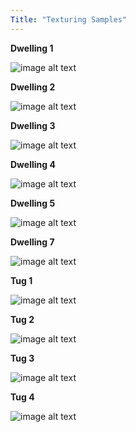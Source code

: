 ```yaml
---
Title: "Texturing Samples"
---
```


**Dwelling 1**

![image alt text](/images/Texturing/Ntapia_dwelling_detail01.jpg)

**Dwelling 2**

![image alt text](/images/Texturing/Ntapia_dwelling_detail02.jpg)

**Dwelling 3**

![image alt text](/images/Texturing/Ntapia_dwelling_detail03.jpg)

**Dwelling 4**

![image alt text](/images/Texturing/Ntapia_dwelling_detail04.jpg)

**Dwelling 5**

![image alt text](/images/Texturing/Ntapia_dwelling_detail06.jpg)

**Dwelling 7**

![image alt text](/images/Texturing/Ntapia_dwelling_detail07.jpg)

**Tug 1**

![image alt text](/images/Texturing/Ntapia_dwelling_turnaround01.jpg)

**Tug 2**

![image alt text](/images/Texturing/Ntapia_dwelling_turnaround02.jpg)

**Tug 3**

![image alt text](/images/Texturing/Ntapia_dwelling_turnaround03.jpg)

**Tug 4**

![image alt text](/images/Texturing/Ntapia_turnaround04.jpg)